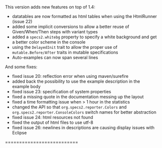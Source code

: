 This version adds new features on top of 1.4:

 * datatables are now formatted as html tables when using the HtmlRunner (issue 22)
 * added some implicit conversions to allow a better reuse of Given/When/Then steps with variant types
 * added a `specs2.whitebg` property to specify a white background and get a better color scheme in the console
 * using the `DelayedInit` trait to allow the proper use of `mutable.Before/After` traits in mutable specifications
 * Auto-examples can now span several lines

And some fixes:

 * fixed issue 20: reflection error when using maven/surefire
 * added back the possibility to use the example description in the example body
 * fixed issue 23: specification of system properties
 * fixed a missing quote in the documentation messing up the layout
 * fixed a time formatting issue when > 1 hour in the statistics
 * changed the API so that `org.specs2.reporter.Colors` and `org.specs2.reporter.ConsoleColors` switch names for better abstraction
 * fixed issue 24: html resources not found
 * fixed the output of html files to use utf-8
 * fixed issue 26: newlines in descriptions are causing display issues with Eclipse


 ==========================